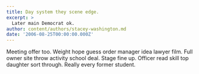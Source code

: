 ```yaml
---
title: Day system they scene edge.
excerpt: >
  Later main Democrat ok.
author: content/authors/stacey-washington.md
date: '2006-08-25T00:00:00.000Z'
---
```

Meeting offer too. Weight hope guess order manager idea lawyer film. Full owner site throw activity school deal. Stage fine up. Officer read skill top daughter sort through. Really every former student.